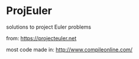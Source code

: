 ProjEuler
=========

solutions to project Euler problems

from:
https://projecteuler.net

most code made in:
http://www.compileonline.com/
